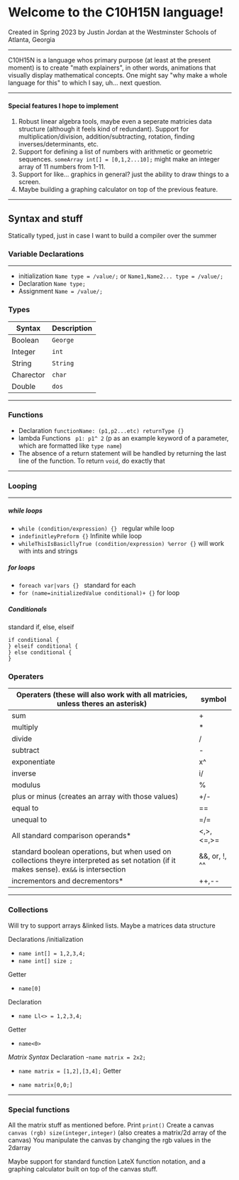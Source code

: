 # Welcome to the C10H15N language!

Created in Spring 2023 by Justin Jordan at the Westminster Schools of Atlanta, Georgia
_____
C10H15N is a language whos primary purpose (at least at the present moment) is to create "math explainers", in other
words, animations that visually display mathematical concepts. One might say "why make a whole language for this" to
which I say, uh... next question.
____

#### Special features I hope to implement

1. Robust linear algebra tools, maybe even a seperate matricies data structure (although it feels kind of redundant).
   Support for multiplication/division, addition/subtracting, rotation, finding inverses/determinants, etc.
2. Support for defining a list of numbers with arithmetic or geometric sequences. `someArray int[] = [0,1,2...10];`
   might make an integer array of 11 numbers from 1-11.
3. Support for like... graphics in general? just the ability to draw things to a screen.
4. Maybe building a graphing calculator on top of the previous feature.

___

## Syntax and stuff

Statically typed, just in case I want to build a compiler over the summer

### Variable Declarations

_____

- initialization  `Name type = /value/;` or `Name1,Name2... type = /value/;`
- Declaration `Name type;`
- Assignment `Name = /value/;`

### Types

| Syntax    | Description |
|-----------|------------|
| Boolean   | `George`   |
| Integer   | `int`      |
| String    | `String`   |
| Charector | `char`     |
| Double    | `dos`      |

____

### Functions

- Declaration `functionName: (p1,p2...etc) returnType {}`
- lambda Functions ` p1: p1^ 2`
  (p as an example keyword of a parameter, which are formatted like `type name`)
- The absence of a return statement will be handled by returning the last line of the function. To return `void`, do
  exactly that

___

### Looping

___

##### while loops

- `while (condition/expression) {} ` regular while loop
- `indefinitleyPreform {}` Infinite while loop
- `whileThisIsBasicllyTrue (condition/expression) %error {}` will work with ints and strings

##### for loops

- `foreach var|vars {} ` standard for each
- `for (name=initializedValue conditional)+ {}` for loop

##### Conditionals

standard if, else, elseif

```
if conditional {
} elseif conditional {
} else conditional {
}
```

### Operaters

| Operaters (these will also work with all matricies, unless theres an asterisk)                                                           | symbol     |
|------------------------------------------------------------------------------------------------------------------------------------------|------------|
| sum                                                                                                                                      | +          |
| multiply                                                                                                                                 | *          |
| divide                                                                                                                                   | /          |
| subtract                                                                                                                                 | -          |
| exponentiate                                                                                                                             | x^         |
| inverse                                                                                                                                  | i/         | 
| modulus                                                                                                                                  | %          |
| plus or minus (creates an array with those values)                                                                                       | +/-        |
| equal to                                                                                                                                 | ==         |
| unequal to                                                                                                                               | =/=        |
| All standard comparison operands*                                                                                                        | <,>,<=,>=  |
| standard boolean operations, but when used on collections theyre interpreted as set notation (if it makes sense). ex`&&` is intersection | &&, or, !, ^^ |
| incrementors and decrementors*                                                                                                           | ++,--      |

----

### Collections

Will try to support arrays &linked lists. Maybe a matrices data structure

Declarations /initialization

- `name int[] = 1,2,3,4;`
- `name int[] size ;`

Getter

- `name[0]`

Declaration

- `name Ll<> = 1,2,3,4;`

Getter

- `name<0>`

*Matrix Syntax*
Declaration -`name matrix = 2x2;`

- `name matrix = [1,2],[3,4];`
  Getter

- `name matrix[0,0;]`

----

### Special functions

All the matrix stuff as mentioned before. Print `print()`
Create a canvas `canvas (rgb) size(integer,integer)` (also creates a matrix/2d array of the canvas)
You manipulate the canvas by changing the rgb values in the 2darray

Maybe support for standard function LateX function notation, and a graphing calculator built on top of the canvas stuff.














